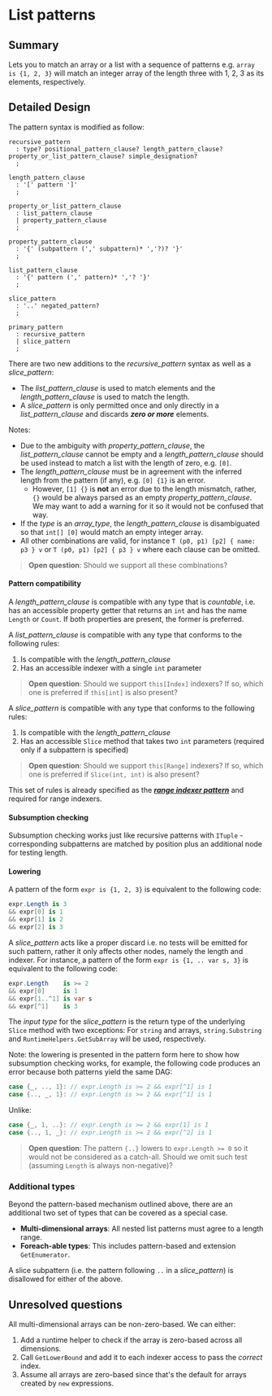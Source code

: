 # List patterns

## Summary

Lets you to match an array or a list with a sequence of patterns e.g. `array is {1, 2, 3}` will match an integer array of the length three with 1, 2, 3 as its elements, respectively.

## Detailed Design

The pattern syntax is modified as follow:

```antlr
recursive_pattern
  : type? positional_pattern_clause? length_pattern_clause? property_or_list_pattern_clause? simple_designation?
  ;

length_pattern_clause
  : '[' pattern ']'
  ;

property_or_list_pattern_clause
  : list_pattern_clause
  | property_pattern_clause
  ;

property_pattern_clause
  : '{' (subpattern (',' subpattern)* ','?)? '}'
  ;

list_pattern_clause
  : '{' pattern (',' pattern)* ','? '}'
  ;

slice_pattern
  : '..' negated_pattern?
  ;

primary_pattern
  : recursive_pattern
  | slice_pattern
  ;
```
There are two new additions to the *recursive_pattern* syntax as well as a *slice_pattern*:

- The *list_pattern_clause* is used to match elements and the *length_pattern_clause* is used to match the length.
- A *slice_pattern* is only permitted once and only directly in a *list_pattern_clause* and discards _**zero or more**_ elements.

Notes:

- Due to the ambiguity with *property_pattern_clause*, the *list_pattern_clause* cannot be empty and a *length_pattern_clause* should be used instead to match a list with the length of zero, e.g. `[0]`. 
- The *length_pattern_clause* must be in agreement with the inferred length from the pattern (if any), e.g. `[0] {1}` is an error.
	- However, `[1] {}` is **not** an error due to the length mismatch, rather, `{}` would be always parsed as an empty *property_pattern_clause*. We may want to add a warning for it so it would not be confused that way.
- If the *type* is an *array_type*, the *length_pattern_clause* is disambiguated so that `int[] [0]` would match an empty integer array.
- All other combinations are valid, for instance `T (p0, p1) [p2] { name: p3 } v` or `T (p0, p1) [p2] { p3 } v` where each clause can be omitted.

> **Open question**: Should we support all these combinations?

#### Pattern compatibility

A *length_pattern_clause* is compatible with any type that is *countable*, i.e. has an accessible property getter that returns an `int` and has the name `Length` or `Count`. If both properties are present, the former is preferred.

A *list_pattern_clause* is compatible with any type that conforms to the following rules:

1. Is compatible with the *length_pattern_clause*
2. Has an accessible indexer with a single `int` parameter

 > **Open question**: Should we support `this[Index]` indexers? If so, which one is preferred if `this[int]` is also present?

A *slice_pattern* is compatible with any type that conforms to the following rules:

1. Is compatible with the *length_pattern_clause*
2. Has an accessible `Slice` method that takes two `int` parameters (required only if a subpattern is specified)

 > **Open question**: Should we support `this[Range]` indexers? If so, which one is preferred if `Slice(int, int)` is also present?

This set of rules is already specified as the [***range indexer pattern***](https://github.com/dotnet/csharplang/blob/master/proposals/csharp-8.0/ranges.md#implicit-index-support) and required for range indexers.

#### Subsumption checking

Subsumption checking works just like recursive patterns with `ITuple` - corresponding subpatterns are matched by position plus an additional node for testing length.

#### Lowering

A pattern of the form `expr is {1, 2, 3}` is equivalent to the following code:
```cs
expr.Length is 3
&& expr[0] is 1
&& expr[1] is 2
&& expr[2] is 3
```
A *slice_pattern* acts like a proper discard i.e. no tests will be emitted for such pattern, rather it only affects other nodes, namely the length and indexer. For instance, a pattern of the form `expr is {1, .. var s, 3}`  is equivalent to the following code:
```cs
expr.Length    is >= 2
&& expr[0]     is 1
&& expr[1..^1] is var s
&& expr[^1]    is 3
```
The *input type* for the *slice_pattern* is the return type of the underlying `Slice` method with two exceptions: For `string` and arrays, `string.Substring` and `RuntimeHelpers.GetSubArray` will be used, respectively.

Note: the lowering is presented in the pattern form here to show how subsumption checking works, for example, the following code produces an error because both patterns yield the same DAG:

```cs
case {_, .., 1}: // expr.Length is >= 2 && expr[^1] is 1
case {.., _, 1}: // expr.Length is >= 2 && expr[^1] is 1
```
Unlike:
```cs
case {_, 1, ..}: // expr.Length is >= 2 && expr[1] is 1
case {.., 1, _}: // expr.Length is >= 2 && expr[^2] is 1
```

> **Open question**: The pattern `{..}` lowers to `expr.Length >= 0` so it would not be considered as a catch-all. Should we omit such test (assuming `Length` is always non-negative)?

### Additional types

Beyond the pattern-based mechanism outlined above, there are an additional two set of types that can be covered as a special case.

- **Multi-dimensional arrays**: All nested list patterns must agree to a length range.
- **Foreach-able types**: This includes pattern-based and extension `GetEnumerator`.

A slice subpattern (i.e. the pattern following `..` in a *slice_pattern*) is disallowed for either of the above.

## Unresolved questions

All multi-dimensional arrays can be non-zero-based. We can either:

1. Add a runtime helper to check if the array is zero-based across all dimensions.
2. Call `GetLowerBound` and add it to each indexer access to pass the *correct* index.
3. Assume all arrays are zero-based since that's the default for arrays created by `new` expressions.
